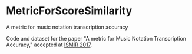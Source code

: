 # MetricForScoreSimilarity
A metric for music notation transcription accuracy

Code and dataset for the paper "A metric for Music Notation Transcription Accuracy," accepted at [ISMIR 2017](https://ismir2017.smcnus.org).
